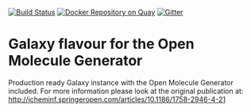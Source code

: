 [![Build Status](https://travis-ci.org/bgruening/galaxy-open-molecule-generator.svg?branch=master)](https://travis-ci.org/bgruening/galaxy-open-molecule-generator)
[![Docker Repository on Quay](https://quay.io/repository/bgruening/galaxy-open-molecule-generator/status "Docker Repository on Quay")](https://quay.io/repository/bgruening/galaxy-open-molecule-generator)
[![Gitter](https://badges.gitter.im/bgruening/docker-galaxy-stable.svg)](https://gitter.im/bgruening/docker-galaxy-stable?utm_source=badge&utm_medium=badge&utm_campaign=pr-badge)

# Galaxy flavour for the Open Molecule Generator

Production ready Galaxy instance with the Open Molecule Generator included. For more information please look at the original publication at: http://jcheminf.springeropen.com/articles/10.1186/1758-2946-4-21
